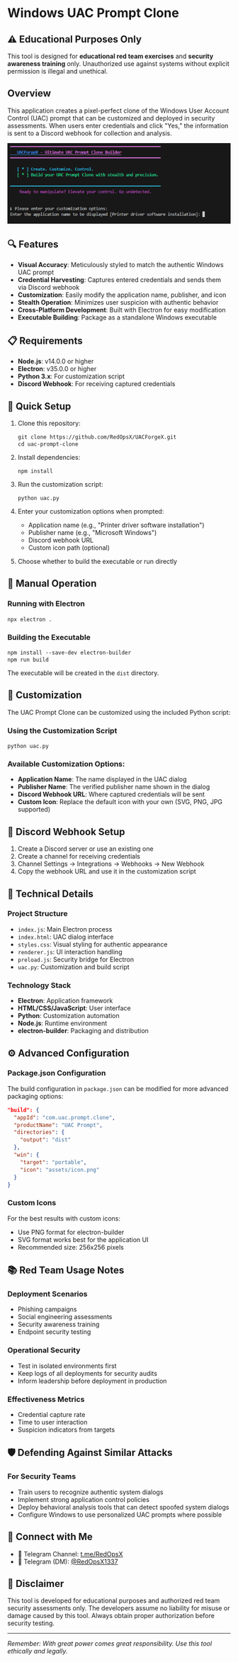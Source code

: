 # Windows UAC Prompt Clone

## ⚠️ Educational Purposes Only

This tool is designed for **educational red team exercises** and **security awareness training** only. Unauthorized use against systems without explicit permission is illegal and unethical.

## Overview

This application creates a pixel-perfect clone of the Windows User Account Control (UAC) prompt that can be customized and deployed in security assessments. When users enter credentials and click "Yes," the information is sent to a Discord webhook for collection and analysis.

![UAC Prompt Clone](/Windows-UAC-Prompt.png)


## 🔍 Features

- **Visual Accuracy**: Meticulously styled to match the authentic Windows UAC prompt
- **Credential Harvesting**: Captures entered credentials and sends them via Discord webhook
- **Customization**: Easily modify the application name, publisher, and icon
- **Stealth Operation**: Minimizes user suspicion with authentic behavior
- **Cross-Platform Development**: Built with Electron for easy modification
- **Executable Building**: Package as a standalone Windows executable

## 📋 Requirements

- **Node.js**: v14.0.0 or higher
- **Electron**: v35.0.0 or higher
- **Python 3.x**: For customization script
- **Discord Webhook**: For receiving captured credentials

## 🔧 Quick Setup

1. Clone this repository:
   ```
   git clone https://github.com/RedOpsX/UACForgeX.git
   cd uac-prompt-clone
   ```

2. Install dependencies:
   ```
   npm install
   ```

3. Run the customization script:
   ```
   python uac.py
   ```

4. Enter your customization options when prompted:
   - Application name (e.g., "Printer driver software installation")
   - Publisher name (e.g., "Microsoft Windows")
   - Discord webhook URL
   - Custom icon path (optional)

5. Choose whether to build the executable or run directly

## 🚀 Manual Operation

### Running with Electron
```
npx electron .
```

### Building the Executable
```
npm install --save-dev electron-builder
npm run build
```

The executable will be created in the `dist` directory.

## 📝 Customization

The UAC Prompt Clone can be customized using the included Python script:

### Using the Customization Script
```
python uac.py
```

### Available Customization Options:
- **Application Name**: The name displayed in the UAC dialog
- **Publisher Name**: The verified publisher name shown in the dialog
- **Discord Webhook URL**: Where captured credentials will be sent
- **Custom Icon**: Replace the default icon with your own (SVG, PNG, JPG supported)

## 📡 Discord Webhook Setup

1. Create a Discord server or use an existing one
2. Create a channel for receiving credentials
3. Channel Settings → Integrations → Webhooks → New Webhook
4. Copy the webhook URL and use it in the customization script

## 🧰 Technical Details

### Project Structure
- `index.js`: Main Electron process
- `index.html`: UAC dialog interface
- `styles.css`: Visual styling for authentic appearance
- `renderer.js`: UI interaction handling
- `preload.js`: Security bridge for Electron
- `uac.py`: Customization and build script

### Technology Stack
- **Electron**: Application framework
- **HTML/CSS/JavaScript**: User interface
- **Python**: Customization automation
- **Node.js**: Runtime environment
- **electron-builder**: Packaging and distribution

## ⚙️ Advanced Configuration

### Package.json Configuration
The build configuration in `package.json` can be modified for more advanced packaging options:

```json
"build": {
  "appId": "com.uac.prompt.clone",
  "productName": "UAC Prompt",
  "directories": {
    "output": "dist"
  },
  "win": {
    "target": "portable",
    "icon": "assets/icon.png"
  }
}
```

### Custom Icons
For the best results with custom icons:
- Use PNG format for electron-builder
- SVG format works best for the application UI
- Recommended size: 256x256 pixels

## 📚 Red Team Usage Notes

### Deployment Scenarios
- Phishing campaigns
- Social engineering assessments
- Security awareness training
- Endpoint security testing

### Operational Security
- Test in isolated environments first
- Keep logs of all deployments for security audits
- Inform leadership before deployment in production

### Effectiveness Metrics
- Credential capture rate
- Time to user interaction
- Suspicion indicators from targets

## 🛡️ Defending Against Similar Attacks

### For Security Teams
- Train users to recognize authentic system dialogs
- Implement strong application control policies
- Deploy behavioral analysis tools that can detect spoofed system dialogs
- Configure Windows to use personalized UAC prompts where possible

## 📢 Connect with Me

- 🔗 Telegram Channel: [t.me/RedOpsX](https://t.me/RedOpsX)  
- 👤 Telegram (DM): [@RedOpsX1337](https://t.me/RedOpsX1337)

## 🤝 Disclaimer

This tool is developed for educational purposes and authorized red team security assessments only. The developers assume no liability for misuse or damage caused by this tool. Always obtain proper authorization before security testing.

---

*Remember: With great power comes great responsibility. Use this tool ethically and legally.*
